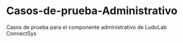 # Casos-de-prueba-Administrativo
Casos de prueba para el componente administrativo de LudoLab ConnectSys
